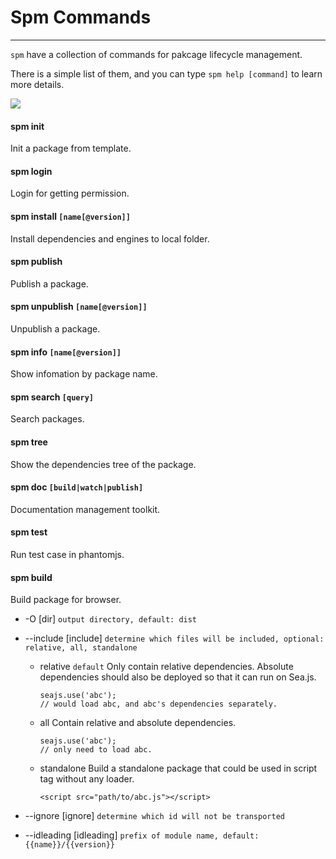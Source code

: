 # Spm Commands

---

`spm` have a collection of commands for pakcage lifecycle management.

There is a simple list of them, and you can type `spm help [command]` to learn more details.

![](https://i.alipayobjects.com/i/localhost/png/201405/2alMyZIHqB.png)

#### spm init
Init a package from template.

#### spm login
Login for getting permission.

#### spm install `[name[@version]]`
Install dependencies and engines to local folder.

#### spm publish
Publish a package.

#### spm unpublish `[name[@version]]`
Unpublish a package.

#### spm info `[name[@version]]`
Show infomation by package name.

#### spm search `[query]`
Search packages.

#### spm tree
Show the dependencies tree of the package.

#### spm doc `[build|watch|publish]`
Documentation management toolkit.

#### spm test
Run test case in phantomjs.

#### spm build
Build package for browser.

* -O [dir] `output directory, default: dist`
* --include [include] `determine which files will be included, optional: relative, all, standalone`
  - relative `default`
    Only contain relative dependencies. Absolute dependencies should also be deployed so that it can run on Sea.js.
    ```
    seajs.use('abc');
    // would load abc, and abc's dependencies separately.
    ```
  - all
    Contain relative and absolute dependencies.
    ```
    seajs.use('abc');
    // only need to load abc.
    ```
  - standalone
    Build a standalone package that could be used in script tag without any loader.
    ```
    <script src="path/to/abc.js"></script>
    ```

* --ignore [ignore] `determine which id will not be transported`
* --idleading [idleading] `prefix of module name, default: {{name}}/{{version}}`

